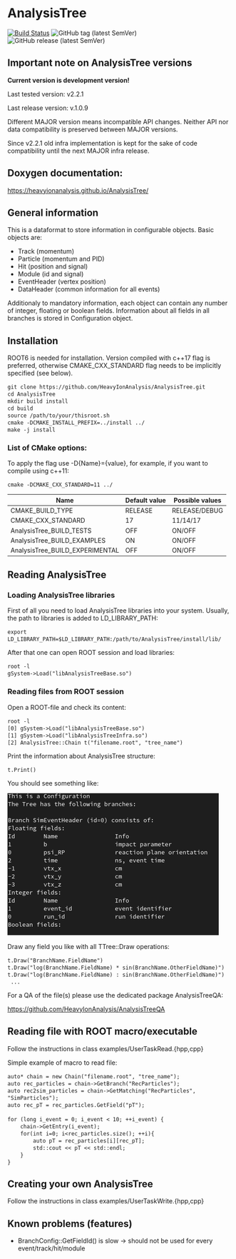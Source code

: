 # AnalysisTree
[![Build Status](https://travis-ci.com/HeavyIonAnalysis/AnalysisTree.svg?branch=master)](https://travis-ci.com/HeavyIonAnalysis/AnalysisTree)
![GitHub tag (latest SemVer)](https://img.shields.io/github/v/tag/HeavyIonAnalysis/AnalysisTree?sort=semver)
![GitHub release (latest SemVer)](https://img.shields.io/github/v/release/HeavyIonAnalysis/AnalysisTree)

## Important note on AnalysisTree versions

**Current version is development version!**

Last tested version: v2.2.1

Last release version: v.1.0.9

Different MAJOR version means incompatible API changes. 
Neither API nor data compatibility is preserved between MAJOR versions.

Since v2.2.1 old infra implementation is kept for the sake of code compatibility until the next MAJOR infra release.

## Doxygen documentation:

https://heavyionanalysis.github.io/AnalysisTree/

## General information

This is a dataformat to store information in configurable objects. Basic objects are:
 - Track (momentum)
 - Particle (momentum and PID)
 - Hit (position and signal)
 - Module (id and signal)
 - EventHeader (vertex position)
 - DataHeader (common information for all events)

Additionaly to mandatory information, each object can contain any number of integer, floating or boolean fields.
Information about all fields in all branches is stored in Configuration object.

## Installation

ROOT6 is needed for installation. Version compiled with c++17 flag is preferred, otherwise CMAKE_CXX_STANDARD flag needs to be implicitly specified (see below).

    git clone https://github.com/HeavyIonAnalysis/AnalysisTree.git
    cd AnalysisTree
    mkdir build install
    cd build
    source /path/to/your/thisroot.sh
    cmake -DCMAKE_INSTALL_PREFIX=../install ../
    make -j install
  
### List of CMake options:

To apply the flag use -D{Name}={value}, for example, if you want to compile using c++11:
    
    cmake -DCMAKE_CXX_STANDARD=11 ../

| Name  | Default value | Possible values |
| ------------- | ------------- | ---------- |
| CMAKE_BUILD_TYPE  | RELEASE  | RELEASE/DEBUG |
| CMAKE_CXX_STANDARD  | 17  | 11/14/17 |
| AnalysisTree_BUILD_TESTS  | OFF  | ON/OFF |
| AnalysisTree_BUILD_EXAMPLES  | ON  | ON/OFF |
| AnalysisTree_BUILD_EXPERIMENTAL  | OFF  | ON/OFF |

## Reading AnalysisTree 

### Loading AnalysisTree libraries

First of all you need to load AnalysisTree libraries into your system. Usually, the path to libraries is added to LD_LIBRARY_PATH:

    export LD_LIBRARY_PATH=$LD_LIBRARY_PATH:/path/to/AnalysisTree/install/lib/

After that one can open ROOT session and load libraries:

    root -l
    gSystem->Load("libAnalysisTreeBase.so")

### Reading files from ROOT session

Open a ROOT-file and check its content:
    
    root -l
    [0] gSystem->Load("libAnalysisTreeBase.so")
    [1] gSystem->Load("libAnalysisTreeInfra.so")
    [2] AnalysisTree::Chain t("filename.root", "tree_name")
     
Print the information about AnalysisTree structure:

    t.Print()

You should see something like:

![Test Image 1](https://github.com/HeavyIonAnalysis/AnalysisTree/blob/master/docs/pics/Config.png)


Draw any field you like with all TTree::Draw operations:

    t.Draw("BranchName.FieldName")
    t.Draw("log(BranchName.FieldName) * sin(BranchName.OtherFieldName)")
    t.Draw("log(BranchName.FieldName) : sin(BranchName.OtherFieldName)")
     ...

For a QA of the file(s) please use the dedicated package AnalysisTreeQA:

https://github.com/HeavyIonAnalysis/AnalysisTreeQA

## Reading file with ROOT macro/executable

Follow the instructions in class examples/UserTaskRead.{hpp,cpp}

Simple example of macro to read file:

    auto* chain = new Chain("filename.root", "tree_name");
    auto rec_particles = chain->GetBranch("RecParticles");
    auto rec2sim_particles = chain->GetMatching("RecParticles", "SimParticles");
    auto rec_pT = rec_particles.GetField("pT");
    
    for (long i_event = 0; i_event < 10; ++i_event) {
        chain->GetEntry(i_event);
        for(int i=0; i<rec_particles.size(); ++i){
            auto pT = rec_particles[i][rec_pT];
            std::cout << pT << std::endl;
        }
    }

## Creating your own AnalysisTree 

Follow the instructions in class examples/UserTaskWrite.{hpp,cpp}

## Known problems (features)
 - BranchConfig::GetFieldId() is slow -> should not be used for every event/track/hit/module
